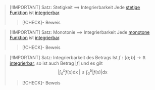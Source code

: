 > [!IMPORTANT] Satz: Stetigkeit $\implies$ Integrierbarkeit
> Jede [stetige](../../Grenzwerte%20von%20Funktionen/Stetigkeit/Stetigkeit.md) [Funktion](../../Funktionen/Funktion.md) ist [integrierbar](Resources/Bestimmtes%20Integral.png).
> > [!CHECK]- Beweis

> [!IMPORTANT] Satz: Monotonie $\implies$ Integrierbarkeit
> Jede [monotone](../../Funktionen/Monotonie%20reeller%20Funktionen.md) [Funktion](../../Funktionen/Funktion.md) ist [integrierbar](Resources/Bestimmtes%20Integral.png).
> > [!CHECK]- Beweis

> [!IMPORTANT] Satz: Integrierbarkeit des Betrags
> Ist $f: [a;b] \to \mathbb{R}$ [integrierbar](Resources/Bestimmtes%20Integral.png), so ist auch Betrag $|f|$ und es gilt
> $$\left|\int_a^b f(x) \mathop{\mathrm{d}x}\right| \le \int_a^b |f(x)| \mathop{\mathrm{d}x}$$
> > [!CHECK]- Beweis